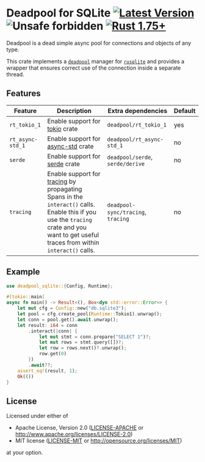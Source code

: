 # Deadpool for SQLite [![Latest Version](https://img.shields.io/crates/v/deadpool-sqlite.svg)](https://crates.io/crates/deadpool-sqlite) ![Unsafe forbidden](https://img.shields.io/badge/unsafe-forbidden-success.svg "Unsafe forbidden") [![Rust 1.75+](https://img.shields.io/badge/rustc-1.75+-lightgray.svg "Rust 1.75+")](https://blog.rust-lang.org/2023/12/28/Rust-1.75.0.html)

Deadpool is a dead simple async pool for connections and objects
of any type.

This crate implements a [`deadpool`](https://crates.io/crates/deadpool)
manager for [`rusqlite`](https://crates.io/crates/rusqlite)
and provides a wrapper that ensures correct use of the connection
inside a separate thread.

## Features

| Feature | Description | Extra dependencies | Default |
| ------- | ----------- | ------------------ | ------- |
| `rt_tokio_1` | Enable support for [tokio](https://crates.io/crates/tokio) crate | `deadpool/rt_tokio_1` | yes |
| `rt_async-std_1` | Enable support for [async-std](https://crates.io/crates/config) crate | `deadpool/rt_async-std_1` | no |
| `serde` | Enable support for [serde](https://crates.io/crates/serde) crate | `deadpool/serde`, `serde/derive` | no |
| `tracing` | Enable support for [tracing](https://github.com/tokio-rs/tracing) by propagating Spans in the `interact()` calls. Enable this if you use the `tracing` crate and you want to get useful traces from within `interact()` calls. | `deadpool-sync/tracing`, `tracing` | no |

## Example

```rust
use deadpool_sqlite::{Config, Runtime};

#[tokio::main]
async fn main() -> Result<(), Box<dyn std::error::Error>> {
    let mut cfg = Config::new("db.sqlite3");
    let pool = cfg.create_pool(Runtime::Tokio1).unwrap();
    let conn = pool.get().await.unwrap();
    let result: i64 = conn
        .interact(|conn| {
            let mut stmt = conn.prepare("SELECT 1")?;
            let mut rows = stmt.query([])?;
            let row = rows.next()?.unwrap();
            row.get(0)
        })
        .await??;
    assert_eq!(result, 1);
    Ok(())
}
```

## License

Licensed under either of

- Apache License, Version 2.0 ([LICENSE-APACHE](LICENSE-APACHE) or <http://www.apache.org/licenses/LICENSE-2.0>)
- MIT license ([LICENSE-MIT](LICENSE-MIT) or <http://opensource.org/licenses/MIT>)

at your option.
